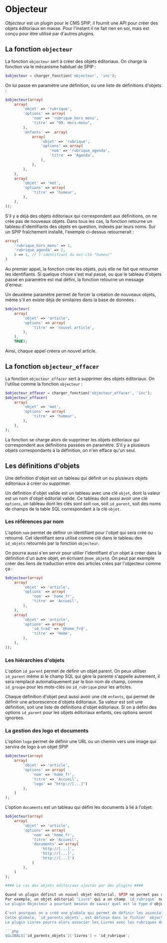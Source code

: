 Objecteur
=========

_Objecteur_ est un plugin pour le CMS SPIP, il fournit une API pour créer des objets éditoriaux en masse.
Pour l'instant il ne fait rien en soi, mais est conçu pour être utilisé par d'autres plugins.

La fonction `objecteur`
-----------------------

La fonction `objecteur` sert à créer des objets éditoriaux.
On charge la fonction via le mécanisme habituel de SPIP :

```php
$objecteur = charger_fonction('objecteur', 'inc');
```

On lui passe en paramètre une définition, ou une liste de définitions d'objets :

```php
$objecteur(array(
    array(
        'objet' => 'rubrique',
        'options' => array(
            'nom' => 'rubrique_hors_menu',
            'titre' => "99. Hors-menu",
        ),
        'enfants' =>  array(
            array(
                'objet' => 'rubrique',
                'options' => array(
                    'nom' => 'rubrique_agenda',
                    'titre' => 'Agenda',
                ),
            ),
        ),
    ),
    array(
        'objet' => 'mot',
        'options' => array(
            'titre' => 'humeur',
        ),
    ),
));
```

S'il y a déjà des objets éditoriaux qui correspondent aux définitions, on ne crée pas de nouveaux objets.
Dans tous les cas, la fonction retourne un tableau d'identifiants des objets en question, indexés par leurs noms.
Sur un SPIP fraîchement installé, l'exemple ci-dessus retournerait :

```php
array(
    'rubrique_hors_menu' => 1,
    'rubrique_agenda' => 2,
    0 => 1, // l'identifiant du mot-clé "humeur"
)
```

Au premier appel, la fonction crée les objets, puis elle ne fait que retourner les identifiants.
Si quelque chose s'est mal passé, ou que le tableau d'objets passé en paramètre est mal défini, la fonction retourne un message d'erreur.

Un deuxième paramètre permet de forcer la création de nouveaux objets, même s'il en existe déjà de similaires dans la base de données :

```php
$objecteur(
    array(
        'objet' => 'article',
        'options' => array(
            'titre' => 'nouvel article',
        ),
    ),
    TRUE);
```

Ainsi, chaque appel créera un nouvel article.

La fonction `objecteur_effacer`
-------------------------------

La fonction `objecteur_effacer` sert à supprimer des objets éditoriaux.
On l'utilise comme la fonction `objecteur` :

```php
$objecteur_effacer = charger_fonction('objecteur_effacer', 'inc');
$objecteur_effacer(
    array(
        'objet' => 'mot',
        'options' => array(
            'titre' => 'humeur',
        ),
    ),
);
```

La fonction se charge alors de supprimer les objets éditoriaux qui correspondent aux définitions passées en paramètre.
S'il y a plusieurs objets correspondants à la définition, on n'en efface qu'un seul.

Les définitions d'objets
------------------------

Une définition d'objet est un tableau qui définit un ou plusieurs objets éditoriaux à créer ou supprimer.

Un définition d'objet valide est un tableau avec une clé `objet`, dont la valeur est un nom d'objet éditorial valide.
Ce tableau doit aussi avoir une clé `options`, un tableau dont les clés sont soit `nom`, soit `id_parent`, soit des noms de champs de la table SQL correspondant à la clé `objet`.

### Les références par nom ###

L'option `nom` permet de définir un identifiant pour l'objet qui sera créé ou retourné.
Cet identifiant sera utilisé comme clé dans le tableau des `id_objets` retournés par la fonction `objecteur`.

On pourra aussi s'en servir pour utilier l'identifiant d'un objet à créer dans la définition d'un autre objet, en écrivant `@nom_objet@`.
On peut par exemple créer des liens de traduction entre des articles crées par l'objecteur comme ça :

```php
$objecteur(array(
    array(
        'objet' => 'article',
        'options' => array(
            'nom' => 'home_fr',
            'titre' => 'Accueil',
        ),
    ),
    array(
        'objet' => 'article',
        'options' => array(
            'id_trad' => '@home_fr@',
            'titre' => 'Home',
        ),
    ),
));
```

### Les hiérarchies d'objets ###

L'option `id_parent` permet de définir un objet parent.
On peux utiliser `id_parent` même si le champ SQL qui gère la parenté s'appelle autrement, il sera remplacé automatiquement par le bon nom de champ, comme `id_groupe` pour les mots-clés ou `id_rubrique` pour les articles.

Chaque définition d'objet peut aussi avoir une clé `enfants`, qui permet de définir une arborescence d'objets éditoriaux.
Sa valeur est soit une définition, soit une liste de définitions d'objet éditoriaux.
Si on a défini des options `id_parent` pour les objets éditoriaux enfants, ces options seront ignorées.

### La gestion des logo et documents ###

L'option `logo` permet de définir une URL ou un chemin vers une image qui servira de logo à un objet SPIP

```php
$objecteur(array(
    array(
        'objet' => 'article',
        'options' => array(
            'nom' => 'home_fr',
            'titre' => 'Accueil',
            'logo' => "http://[...]")
        ),
    )
);
```

L'option `documents` est un tableau qui défini les documents à lié à l'objet:

```php
$objecteur(array(
    array(
        'objet' => 'article',
        'options' => array(
            'nom' => 'home_fr',
            'titre' => 'Accueil',
            'documents' => array(
                'http://[...]',
                'http://[...]',
                'http://[...]')
            )
        ),
    )
);

#### Le cas des objets éditoriaux ajoutés par des plugins ####

Quand un plugin définit un nouvel objet éditorial, SPIP ne permet pas de spécifier la parenté entre les objets.
Par exemple, un objet éditorial "Livre" qui a un champ `id_rubrique` ne peut pas annoncer via l'API que chaque livre doit être associé à une rubrique, qui sera alors considérée comme parente.
Le plugin Objecteur a pourtant besoin de savoir quel est le type d'objet parent quand on lui demande de créer un livre avec un `id_parent`.

C'est pourquoi on a créé une globale qui permet de définir les associations de parenté entre les objets éditoriaux.
Cette globale, `id_parents_objets`, est définie dans le fichier `objecteur_options.php`, et les autres plugins peuvent la compléter selon leurs besoins.
Le plugin Livres pourra alors associer les Livres avec les rubriques de la manière suivante :

```php
$GLOBALS['id_parents_objets']['livres'] = 'id_rubrique';
```
